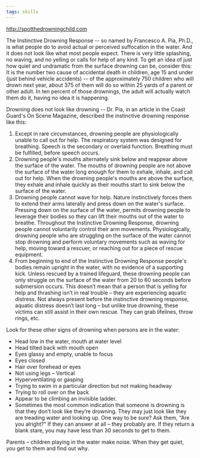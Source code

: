 ```yaml
---
tags: skills
---
```


<http://spotthedrowningchild.com>

The Instinctive Drowning Response -- so named by Francesco A. Pia, Ph.D., is what people do to avoid actual or perceived suffocation in the water. And it does not look like what most people expect. There is very little splashing, no waving, and no yelling or calls for help of any kind. To get an idea of just how quiet and undramatic from the surface drowning can be, consider this: It is the number two cause of accidental death in children, age 15 and under (just behind vehicle accidents) -- of the approximately 750 children who will drown next year, about 375 of them will do so within 25 yards of a parent or other adult. In ten percent of those drownings, the adult will actually watch them do it, having no idea it is happening.

Drowning does not look like drowning -- Dr. Pia, in an article in the Coast Guard's On Scene Magazine, described the instinctive drowning response like this:

1. Except in rare circumstances, drowning people are physiologically unable to call out for help. The respiratory system was designed for breathing. Speech is the secondary or overlaid function. Breathing must be fulfilled, before speech occurs.
2. Drowning people's mouths alternately sink below and reappear above the surface of the water. The mouths of drowning people are not above the surface of the water long enough for them to exhale, inhale, and call out for help. When the drowning people's mouths are above the surface, they exhale and inhale quickly as their mouths start to sink below the surface of the water.
3. Drowning people cannot wave for help. Nature instinctively forces them to extend their arms laterally and press down on the water's surface. Pressing down on the surface of the water, permits drowning people to leverage their bodies so they can lift their mouths out of the water to breathe. Throughout the Instinctive Drowning Response, drowning people cannot voluntarily control their arm movements. Physiologically, drowning people who are struggling on the surface of the water cannot stop drowning and perform voluntary movements such as waving for help, moving toward a rescuer, or reaching out for a piece of rescue equipment.
4. From beginning to end of the Instinctive Drowning Response people's bodies remain upright in the water, with no evidence of a supporting kick. Unless rescued by a trained lifeguard, these drowning people can only struggle on the surface of the water from 20 to 60 seconds before submersion occurs.
This doesn’t mean that a person that is yelling for help and thrashing isn’t in real trouble – they are experiencing aquatic distress. Not always present before the instinctive drowning response, aquatic distress doesn’t last long – but unlike true drowning, these victims can still assist in their own rescue. They can grab lifelines, throw rings, etc.

Look for these other signs of drowning when persons are in the water:

* Head low in the water, mouth at water level
* Head tilted back with mouth open
* Eyes glassy and empty, unable to focus
* Eyes closed
* Hair over forehead or eyes
* Not using legs – Vertical
* Hyperventilating or gasping
* Trying to swim in a particular direction but not making headway
* Trying to roll over on the back
* Appear to be climbing an invisible ladder.
* Sometimes the most common indication that someone is drowning is that they don’t look like they’re drowning. They may just look like they are treading water and looking up. One way to be sure? Ask them, “Are you alright?” If they can answer at all – they probably are. If they return a blank stare, you may have less than 30 seconds to get to them.

Parents – children playing in the water make noise. When they get quiet, you get to them and find out why.

